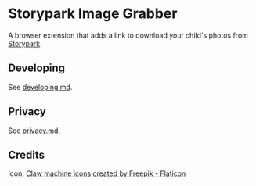 # Storypark Image Grabber

A browser extension that adds a link to download your child's photos from [Storypark].

## Developing

See [developing.md].

## Privacy

See [privacy.md].

## Credits

Icon: <a href="https://www.flaticon.com/free-icons/claw-machine" title="claw machine icons">Claw machine icons created by Freepik - Flaticon</a>

[developing.md]: developing.md
[privacy.md]: privacy-policy.md
[storypark]: https://app.storypark.com
